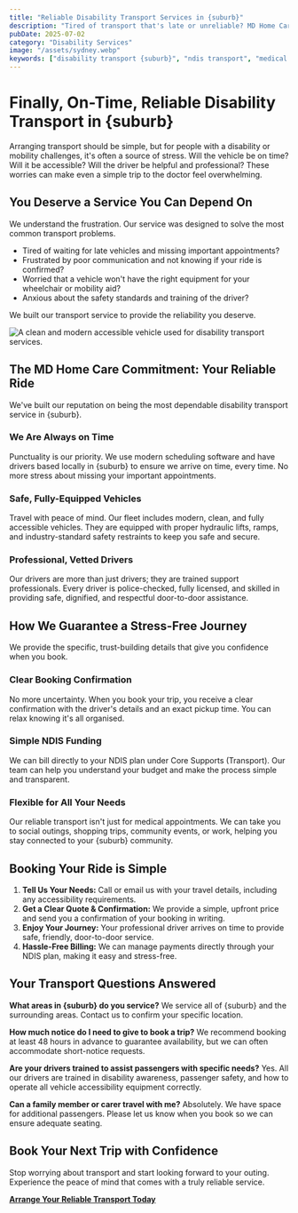 ```yaml
---
title: "Reliable Disability Transport Services in {suburb}"
description: "Tired of transport that's late or unreliable? MD Home Care provides safe, on-time disability transport services in {suburb} for medical appointments, shopping, and social events. Book with confidence."
pubDate: 2025-07-02
category: "Disability Services"
image: "/assets/sydney.webp"
keywords: ["disability transport {suburb}", "ndis transport", "medical appointment transport", "accessible transport {suburb}", "aged care transport"]
---
```


# Finally, On-Time, Reliable Disability Transport in {suburb}

Arranging transport should be simple, but for people with a disability or mobility challenges, it's often a source of stress. Will the vehicle be on time? Will it be accessible? Will the driver be helpful and professional? These worries can make even a simple trip to the doctor feel overwhelming.

## You Deserve a Service You Can Depend On

We understand the frustration. Our service was designed to solve the most common transport problems.

-   Tired of waiting for late vehicles and missing important appointments?
-   Frustrated by poor communication and not knowing if your ride is confirmed?
-   Worried that a vehicle won't have the right equipment for your wheelchair or mobility aid?
-   Anxious about the safety standards and training of the driver?

We built our transport service to provide the reliability you deserve.

![A clean and modern accessible vehicle used for disability transport services.](/assets/sydney.webp)

## The MD Home Care Commitment: Your Reliable Ride

We've built our reputation on being the most dependable disability transport service in {suburb}.

### We Are Always on Time
Punctuality is our priority. We use modern scheduling software and have drivers based locally in {suburb} to ensure we arrive on time, every time. No more stress about missing your important appointments.

### Safe, Fully-Equipped Vehicles
Travel with peace of mind. Our fleet includes modern, clean, and fully accessible vehicles. They are equipped with proper hydraulic lifts, ramps, and industry-standard safety restraints to keep you safe and secure.

### Professional, Vetted Drivers
Our drivers are more than just drivers; they are trained support professionals. Every driver is police-checked, fully licensed, and skilled in providing safe, dignified, and respectful door-to-door assistance.

## How We Guarantee a Stress-Free Journey

We provide the specific, trust-building details that give you confidence when you book.

### Clear Booking Confirmation
No more uncertainty. When you book your trip, you receive a clear confirmation with the driver's details and an exact pickup time. You can relax knowing it's all organised.

### Simple NDIS Funding
We can bill directly to your NDIS plan under Core Supports (Transport). Our team can help you understand your budget and make the process simple and transparent.

### Flexible for All Your Needs
Our reliable transport isn't just for medical appointments. We can take you to social outings, shopping trips, community events, or work, helping you stay connected to your {suburb} community.

## Booking Your Ride is Simple

1.  **Tell Us Your Needs:** Call or email us with your travel details, including any accessibility requirements.
2.  **Get a Clear Quote & Confirmation:** We provide a simple, upfront price and send you a confirmation of your booking in writing.
3.  **Enjoy Your Journey:** Your professional driver arrives on time to provide safe, friendly, door-to-door service.
4.  **Hassle-Free Billing:** We can manage payments directly through your NDIS plan, making it easy and stress-free.

## Your Transport Questions Answered

**What areas in {suburb} do you service?**
We service all of {suburb} and the surrounding areas. Contact us to confirm your specific location.

**How much notice do I need to give to book a trip?**
We recommend booking at least 48 hours in advance to guarantee availability, but we can often accommodate short-notice requests.

**Are your drivers trained to assist passengers with specific needs?**
Yes. All our drivers are trained in disability awareness, passenger safety, and how to operate all vehicle accessibility equipment correctly.

**Can a family member or carer travel with me?**
Absolutely. We have space for additional passengers. Please let us know when you book so we can ensure adequate seating.

## Book Your Next Trip with Confidence

Stop worrying about transport and start looking forward to your outing. Experience the peace of mind that comes with a truly reliable service.

**[Arrange Your Reliable Transport Today](/contact)**
